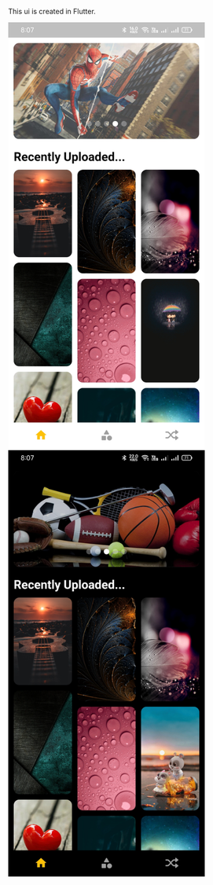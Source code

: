 This ui is created in Flutter.

<img width="400" src="assets/ss1.jpg">
<img width="400" src="assets/ss2.jpg">
